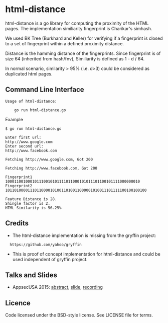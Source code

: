 # html-distance

html-distance is a go library for computing the proximity of the HTML pages. The implementation similiarity fingerprint is Charikar's simhash. 

We used BK Tree (Burkhard and Keller) for verifying if a fingerprint is closed to a set of fingerprint within a defined proximity distance. 

Distance is the hamming distance of the fingerprints. Since fingerprint is of size 64 (inherited from hash/fnv), Similiarity is defined as 1 - d / 64.

In normal scenario, similarity > 95% (i.e. d>3) could be considered as duplicated html pages.


## Command Line Interface

```
Usage of html-distance:

    go run html-distance.go
```

Example
```
$ go run html-distance.go

Enter first url:
http://www.google.com
Enter second url:
http://www.facebook.com

Fetching http://www.google.com, Got 200

Fetching http://www.facebook.com, Got 200

Fingerprint1     100011001000101110010101111011000101011101100101111000000010
Fingerprint2  101101000011101100001010011010011000001010011101111100100100100

Feature Distance is 28.
Shingle factor is 2.
HTML Similarity is 56.25%

```
## Credits 

- The html-distance implementation is missing from the gryffin project:
 
```
  https://github.com/yahoo/gryffin
```
- This is proof of concept implementation for html-distance and could be used independent of gryffin project.

## Talks and Slides

- AppsecUSA 2015: [abstract](http://sched.co/3Vgm), [slide](http://go-talks.appspot.com/github.com/yukinying/talks/gryffin/gryffin.slide), [recording](https://youtu.be/IWiR2CPOHvc)


## Licence

Code licensed under the BSD-style license. See LICENSE file for terms.
